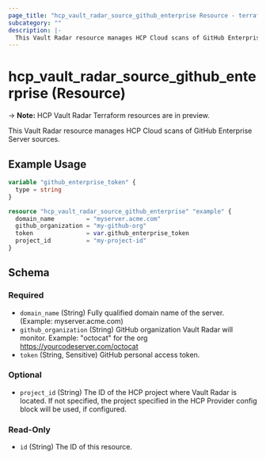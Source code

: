 ```yaml
---
page_title: "hcp_vault_radar_source_github_enterprise Resource - terraform-provider-hcp"
subcategory: ""
description: |-
  This Vault Radar resource manages HCP Cloud scans of GitHub Enterprise Server sources.
---
```


# hcp_vault_radar_source_github_enterprise (Resource)

-> **Note:** HCP Vault Radar Terraform resources are in preview.

This Vault Radar resource manages HCP Cloud scans of GitHub Enterprise Server sources.

## Example Usage

```terraform
variable "github_enterprise_token" {
  type = string
}

resource "hcp_vault_radar_source_github_enterprise" "example" {
  domain_name         = "myserver.acme.com"
  github_organization = "my-github-org"
  token               = var.github_enterprise_token
  project_id          = "my-project-id"
}
```


<!-- schema generated by tfplugindocs -->
## Schema

### Required

- `domain_name` (String) Fully qualified domain name of the server. (Example: myserver.acme.com)
- `github_organization` (String) GitHub organization Vault Radar will monitor. Example: "octocat" for the org https://yourcodeserver.com/octocat
- `token` (String, Sensitive) GitHub personal access token.

### Optional

- `project_id` (String) The ID of the HCP project where Vault Radar is located. If not specified, the project specified in the HCP Provider config block will be used, if configured.

### Read-Only

- `id` (String) The ID of this resource.
